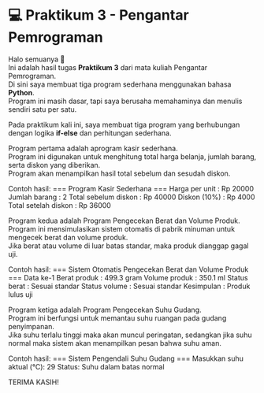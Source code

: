 # 💻 Praktikum 3 - Pengantar Pemrograman

Halo semuanya 👋  
Ini adalah hasil tugas **Praktikum 3** dari mata kuliah Pengantar Pemrograman.  
Di sini saya membuat tiga program sederhana menggunakan bahasa **Python**.  
Program ini masih dasar, tapi saya berusaha memahaminya dan menulis sendiri satu per satu.

Pada praktikum kali ini, saya membuat tiga program yang berhubungan dengan logika **if-else** dan perhitungan sederhana.

Program pertama adalah aprogram kasir sederhana.  
Program ini digunakan untuk menghitung total harga belanja, jumlah barang, serta diskon yang diberikan.  
Program akan menampilkan hasil total sebelum dan sesudah diskon.

Contoh hasil:
=== Program Kasir Sederhana ===
Harga per unit : Rp 20000
Jumlah barang : 2
Total sebelum diskon : Rp 40000
Diskon (10%) : Rp 4000
Total setelah diskon : Rp 36000

Program kedua adalah Program Pengecekan Berat dan Volume Produk.  
Program ini mensimulasikan sistem otomatis di pabrik minuman untuk mengecek berat dan volume produk.  
Jika berat atau volume di luar batas standar, maka produk dianggap gagal uji.

Contoh hasil:
=== Sistem Otomatis Pengecekan Berat dan Volume Produk ===
Data ke-1
Berat produk : 499.3 gram
Volume produk : 350.1 ml
Status berat : Sesuai standar
Status volume : Sesuai standar
Kesimpulan : Produk lulus uji

Program ketiga adalah Program Pengecekan Suhu Gudang.  
Program ini berfungsi untuk memantau suhu ruangan pada gudang penyimpanan.  
Jika suhu terlalu tinggi maka akan muncul peringatan, sedangkan jika suhu normal maka sistem akan menampilkan pesan bahwa suhu aman.

Contoh hasil:
=== Sistem Pengendali Suhu Gudang ===
Masukkan suhu aktual (°C): 29
Status: Suhu dalam batas normal

TERIMA KASIH!
